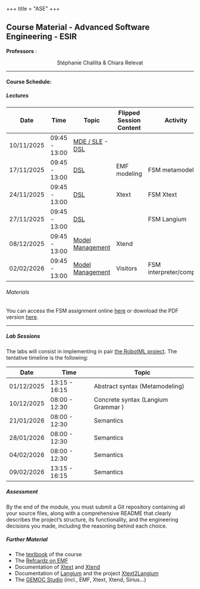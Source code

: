 +++
title = "ASE"
+++

## Course Material - Advanced Software Engineering - ESIR

**Professors** :  
<p style="text-align: center;">
    Stéphanie Challita &amp Chiara Relevat
</p>

---

#### Course Schedule:

##### Lectures
| Date | Time | Topic | Flipped Session Content | Activity |
| -------- | -------- | -------- | -------- | -------- |  
| 10/11/2025 | 09:45 - 13:00 | [MDE / SLE]() - [DSL]() |  |  |
| 17/11/2025 | 09:45 - 13:00 | [DSL]() | EMF modeling | FSM metamodeling |
| 24/11/2025 | 09:45 - 13:00 | [DSL]() | Xtext | FSM Xtext |
| 27/11/2025 | 09:45 - 13:00 | [DSL]() | | FSM Langium |
| 08/12/2025 | 09:45 - 13:00 | [Model Management]() | Xtend | |
| 02/02/2026 | 09:45 - 13:00 | [Model Management]() | Visitors | FSM interpreter/compiler |

###### Materials

You can access the FSM assignment online [here](../ase_fsm) or download the PDF version [here](/ase/FSM.pdf).

---

##### Lab Sessions

The labs will consist in implementing in pair [the RobotML project](https://github.com/stephaniechallita/dsl). The tentative timeline is the following:

| Date | Time | Topic |  
| -------- | -------- | -------- |  
| 01/12/2025 | 13:15 - 16:15 | Abstract syntax (Metamodeling) |  
| 10/12/2025 | 08:00 - 12:30 | Concrete syntax (Langium Grammar ) |  
| 21/01/2026 | 08:00 - 12:30 | Semantics |  
| 28/01/2026 | 08:00 - 12:30 | Semantics |  
| 04/02/2026 | 08:00 - 12:30 | Semantics |  
| 09/02/2026 | 13:15 - 16:15 | Semantics |

##### Assessment

By the end of the module, you must submit a Git repository containing all your source files, along with a comprehensive README that clearly describes the project’s structure, its functionality, and the engineering decisions you made, including the reasoning behind each choice.

##### Further Material
- The [textbook](http://mdebook.irisa.fr/) of the course  
- The [Refcardz on EMF](https://dzone.com/refcardz/essential-emf)  
- Documentation of [Xtext](https://eclipse.dev/Xtext/documentation/) and [Xtend](https://eclipse.dev/Xtext/xtend/documentation/index.html)  
- Documentation of [Langium](https://langium.org/docs/learn/workflow/) and the project [Xtext2Langium](https://github.com/TypeFox/xtext2langium)  
- The [GEMOC Studio](https://gemoc.org/studio.html) (incl., EMF, Xtext, Xtend, Sirius…)
